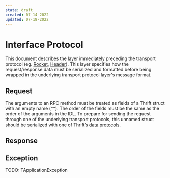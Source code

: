 ```yaml
---
state: draft
created: 07-14-2022
updated: 07-18-2022
---
```


# Interface Protocol

This document describes the layer immediately preceding the transport protocol (eg. [Rocket](rocket.md), [Header](header.md)). This layer specifies how the request/response data must be serialized and formatted before being wrapped in the underlying transport protocol layer's message format.

## Request

The arguments to an RPC method must be treated as fields of a Thrift struct with an empty name (`“”`). The order of the fields must be the same as the order of the arguments in the IDL. To prepare for sending the request through one of the underlying transport protocols, this unnamed struct should be serialized with one of Thrift’s [data protocols](data).

## Response

## Exception

TODO: TApplicationException
